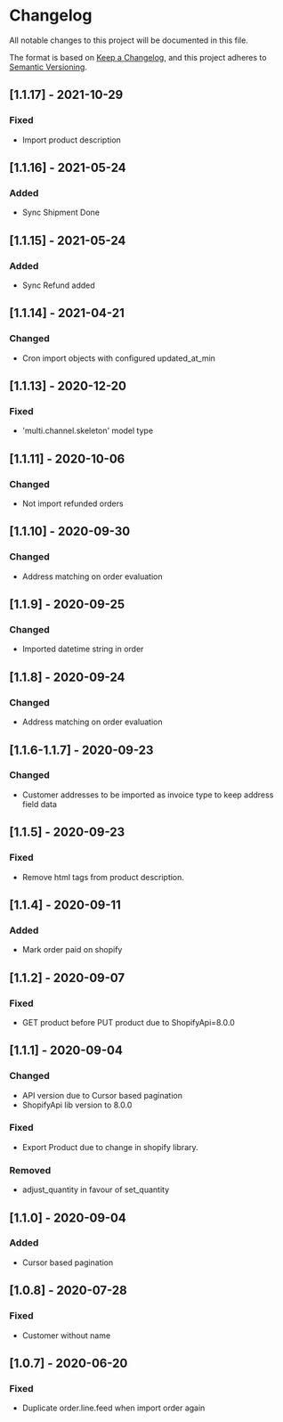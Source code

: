# Changelog

All notable changes to this project will be documented in this file.

The format is based on [Keep a Changelog](https://keepachangelog.com/en/1.0.0/),
and this project adheres to [Semantic Versioning](https://semver.org/spec/v2.0.0.html).


## [1.1.17] - 2021-10-29

### Fixed
- Import product description


## [1.1.16] - 2021-05-24

### Added
- Sync Shipment Done


## [1.1.15] - 2021-05-24

### Added
- Sync Refund added


## [1.1.14] - 2021-04-21

### Changed
- Cron import objects with configured updated_at_min


## [1.1.13] - 2020-12-20

### Fixed
- 'multi.channel.skeleton' model type


## [1.1.11] - 2020-10-06

### Changed
- Not import refunded orders


## [1.1.10] - 2020-09-30

### Changed
- Address matching on order evaluation


## [1.1.9] - 2020-09-25

### Changed
- Imported datetime string in order


## [1.1.8] - 2020-09-24

### Changed
- Address matching on order evaluation


## [1.1.6-1.1.7] - 2020-09-23

### Changed
- Customer addresses to be imported as invoice type to keep address field data


## [1.1.5] - 2020-09-23

### Fixed
- Remove html tags from product description.


## [1.1.4] - 2020-09-11

### Added
- Mark order paid on shopify


## [1.1.2] - 2020-09-07

### Fixed
- GET product before PUT product due to ShopifyApi=8.0.0


## [1.1.1] - 2020-09-04

### Changed
- API version due to Cursor based pagination
- ShopifyApi lib version to 8.0.0

### Fixed
- Export Product due to change in shopify library.

### Removed
- adjust_quantity in favour of set_quantity


## [1.1.0] - 2020-09-04

### Added
- Cursor based pagination


## [1.0.8] - 2020-07-28

### Fixed
- Customer without name


## [1.0.7] - 2020-06-20

### Fixed
- Duplicate order.line.feed when import order again
